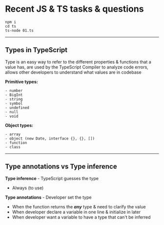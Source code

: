 # Recent JS & TS tasks & questions

```
npm i  
cd ts
ts-node 01.ts
```
---

## Types in TypeScript
Type is an easy way to refer to the different properties & functions that a value has,
are used by the TypeScript Compiler to analyze code errors,
allows other developers to understand what values are in codebase

**Primitive types:**

    - number 
    - BigInt
    - string
    - symbol
    - undefined
    - null
    - void

**Object types:**

    - array
    - object (new Date, interface {}, {}, [])
    - function
    - class

----

## Type annotations vs Type inference

**Type inference** - TypeScript guesses the type

-   Always (to use)

**Type annotations** - Developer set the type

- When the function returns the ***any*** type & need to clarify the value
- When developer declare a variable in one line & initialize in later
- When developer want a variable to have a type that can't be inferred

